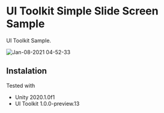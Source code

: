 # UI Toolkit Simple Slide Screen Sample

UI Toolkit Sample.

![Jan-08-2021 04-52-33](https://user-images.githubusercontent.com/144386/103973400-b2291f00-51b2-11eb-950f-97d206d9ca0d.gif)


## Instalation

Tested with 

- Unity 2020.1.0f1
- UI Toolkit 1.0.0-preview.13
